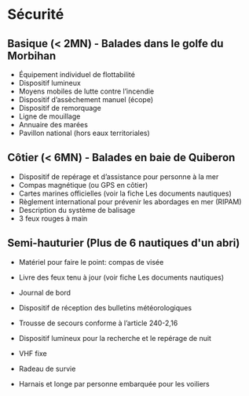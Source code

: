 # Sécurité

## Basique (< 2MN) - Balades dans le golfe du Morbihan

- Équipement individuel de flottabilité     
- Dispositif lumineux                      
- Moyens mobiles de lutte contre l’incendie
- Dispositif d’assèchement manuel (écope)  
- Dispositif de remorquage                 
- Ligne de mouillage                        
- Annuaire des marées                        
- Pavillon national (hors eaux territoriales)

## Côtier (< 6MN) - Balades en baie de Quiberon
- Dispositif de repérage et d’assistance pour personne à la mer
- Compas magnétique (ou GPS en côtier)
- Cartes marines officielles (voir la fiche Les documents nautiques)
- Règlement international pour prévenir les abordages en mer (RIPAM)
- Description du système de balisage
- 3 feux rouges à main

## Semi-hauturier (Plus de 6 nautiques d'un abri)
- Matériel pour faire le point: compas de visée
- Livre des feux tenu à jour (voir fiche Les documents
nautiques)
- Journal de bord
- Dispositif de réception des bulletins météorologiques
- Trousse de secours conforme à l’article 240-2,16
- Dispositif lumineux pour la recherche et le repérage de nuit

- VHF fixe
- Radeau de survie
- Harnais et longe par personne embarquée pour les voiliers
